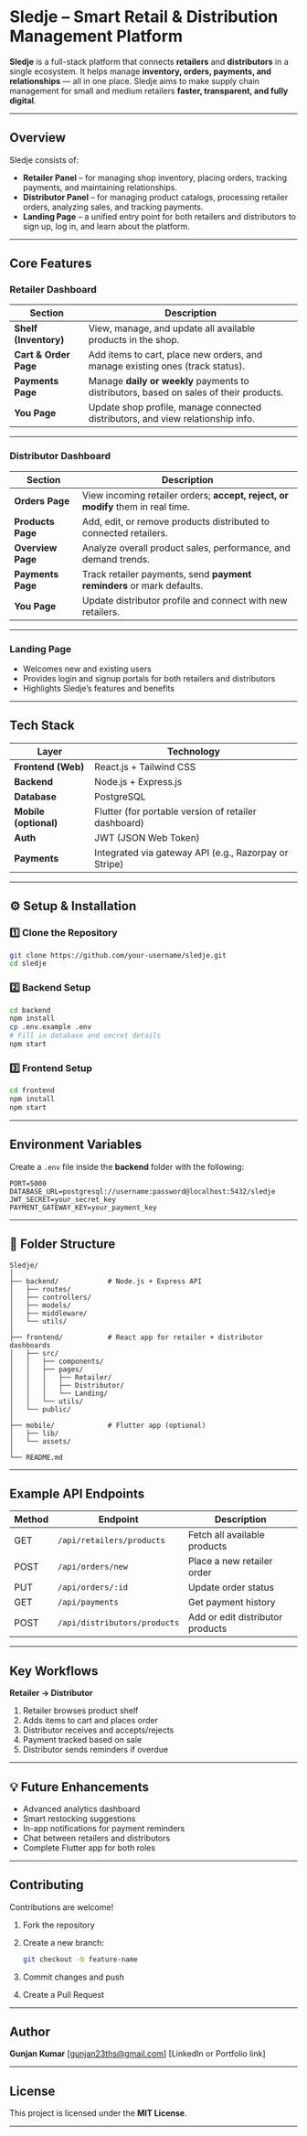 #  Sledje – Smart Retail & Distribution Management Platform

**Sledje** is a full-stack platform that connects **retailers** and **distributors** in a single ecosystem.
It helps manage **inventory, orders, payments, and relationships** — all in one place.
Sledje aims to make supply chain management for small and medium retailers **faster, transparent, and fully digital**.

---

## Overview

Sledje consists of:

*  **Retailer Panel** – for managing shop inventory, placing orders, tracking payments, and maintaining relationships.
*  **Distributor Panel** – for managing product catalogs, processing retailer orders, analyzing sales, and tracking payments.
*  **Landing Page** – a unified entry point for both retailers and distributors to sign up, log in, and learn about the platform.

---

##  Core Features

###  **Retailer Dashboard**

| Section               | Description                                                                            |
| --------------------- | -------------------------------------------------------------------------------------- |
| **Shelf (Inventory)** | View, manage, and update all available products in the shop.                           |
| **Cart & Order Page** | Add items to cart, place new orders, and manage existing ones (track status).          |
| **Payments Page**     | Manage **daily or weekly** payments to distributors, based on sales of their products. |
| **You Page**          | Update shop profile, manage connected distributors, and view relationship info.        |

---

###  **Distributor Dashboard**

| Section           | Description                                                                     |
| ----------------- | ------------------------------------------------------------------------------- |
| **Orders Page**   | View incoming retailer orders; **accept, reject, or modify** them in real time. |
| **Products Page** | Add, edit, or remove products distributed to connected retailers.               |
| **Overview Page** | Analyze overall product sales, performance, and demand trends.                  |
| **Payments Page** | Track retailer payments, send **payment reminders** or mark defaults.           |
| **You Page**      | Update distributor profile and connect with new retailers.                      |

---

###  **Landing Page**

* Welcomes new and existing users
* Provides login and signup portals for both retailers and distributors
* Highlights Sledje’s features and benefits

---

##  Tech Stack

| Layer                 | Technology                                            |
| --------------------- | ----------------------------------------------------- |
| **Frontend (Web)**    | React.js + Tailwind CSS                               |
| **Backend**           | Node.js + Express.js                                  |
| **Database**          | PostgreSQL                                            |
| **Mobile (optional)** | Flutter (for portable version of retailer dashboard)  |
| **Auth**              | JWT (JSON Web Token)                                  |
| **Payments**          | Integrated via gateway API (e.g., Razorpay or Stripe) |

---

## ⚙️ Setup & Installation

### 1️⃣ Clone the Repository

```bash
git clone https://github.com/your-username/sledje.git
cd sledje
```

### 2️⃣ Backend Setup

```bash
cd backend
npm install
cp .env.example .env
# Fill in database and secret details
npm start
```

### 3️⃣ Frontend Setup

```bash
cd frontend
npm install
npm start
```


---

## Environment Variables

Create a `.env` file inside the **backend** folder with the following:

```
PORT=5000
DATABASE_URL=postgresql://username:password@localhost:5432/sledje
JWT_SECRET=your_secret_key
PAYMENT_GATEWAY_KEY=your_payment_key
```

---

## 📂 Folder Structure

```
Sledje/
│
├── backend/            # Node.js + Express API
│   ├── routes/
│   ├── controllers/
│   ├── models/
│   ├── middleware/
│   └── utils/
│
├── frontend/           # React app for retailer + distributor dashboards
│   ├── src/
│   │   ├── components/
│   │   ├── pages/
│   │   │   ├── Retailer/
│   │   │   ├── Distributor/
│   │   │   └── Landing/
│   │   └── utils/
│   └── public/
│
├── mobile/             # Flutter app (optional)
│   ├── lib/
│   └── assets/
│
└── README.md
```

---

##  Example API Endpoints

| Method | Endpoint                     | Description                      |
| ------ | ---------------------------- | -------------------------------- |
| GET    | `/api/retailers/products`    | Fetch all available products     |
| POST   | `/api/orders/new`            | Place a new retailer order       |
| PUT    | `/api/orders/:id`            | Update order status              |
| GET    | `/api/payments`              | Get payment history              |
| POST   | `/api/distributors/products` | Add or edit distributor products |

---

##  Key Workflows

**Retailer → Distributor**

1. Retailer browses product shelf
2. Adds items to cart and places order
3. Distributor receives and accepts/rejects
4. Payment tracked based on sale
5. Distributor sends reminders if overdue

---

## 💡 Future Enhancements

*  Advanced analytics dashboard
*  Smart restocking suggestions
*  In-app notifications for payment reminders
*  Chat between retailers and distributors
*  Complete Flutter app for both roles

---

##  Contributing

Contributions are welcome!

1. Fork the repository
2. Create a new branch:

   ```bash
   git checkout -b feature-name
   ```
3. Commit changes and push
4. Create a Pull Request 

---

##  Author

**Gunjan Kumar**
[[gunjan23ths@gmail.com](mailto:gunjan23ths@gmail.com)]
 [LinkedIn or Portfolio link]

---

##  License

This project is licensed under the **MIT License**.

---

